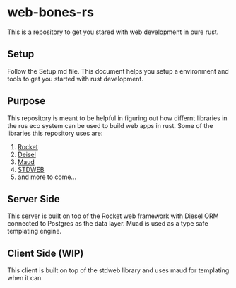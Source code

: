# web-bones-rs
This is a repository to get you stared with web development in pure rust.

## Setup
Follow the Setup.md file. This document helps you setup a environment and tools to get you started with rust development.

## Purpose
This repository is meant to be helpful in figuring out how differnt libraries in the rus eco system can be used to build web apps in rust.
Some of the libraries this repository uses are:

1. [Rocket](https://rocket.rs/)
2. [Deisel](diesel.rs)
3. [Maud](https://maud.lambda.xyz/)
4. [STDWEB](https://github.com/koute/stdweb)
5. and more to come...

## Server Side
This server is built on top of the Rocket web framework with Diesel ORM connected to Postgres as the data layer. Muad is used as a type safe templating engine.

## Client Side (WIP)
This client is built on top of the stdweb library and uses maud for templating when it can.
